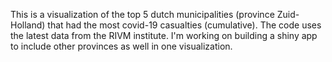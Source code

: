 This is a visualization of the top 5 dutch municipalities (province Zuid-Holland) that had the most covid-19 casualties (cumulative).
The code uses the latest data from the RIVM institute.
I'm working on building a shiny app to include other provinces as well in one visualization.
